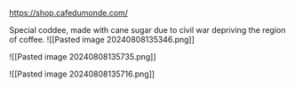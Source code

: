 https://shop.cafedumonde.com/

Special coddee, made with cane sugar due to civil war depriving the region of coffee.
![[Pasted image 20240808135346.png]]

![[Pasted image 20240808135735.png]]

![[Pasted image 20240808135716.png]]